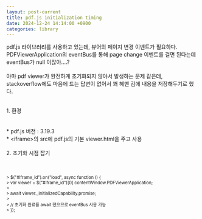 ```yaml
---
layout: post-current
title: pdf.js initialization timing
date: 2024-12-24 14:14:00 +0900
categories: library
---
```

pdf.js 라이브러리를 사용하고 있는데, 뷰어의 페이지 변경 이벤트가 필요하다.<br>
PDFViewerApplication의 eventBus를 통해 page change 이벤트를 걸면 된다는데<br>
eventBus가 null 이잖아....?<br>
<br>
아마 pdf viewer가 완전하게 초기화되지 않아서 발생하는 문제 같은데,<br>
stackoverflow에도 마음에 드는 답변이 없어서 꽤 헤맨 김에 내용을 저장해두기로 했다.<br>
<br>
<div class="post-chapter">1. 환경</div><br>
<br>
* pdf.js 버전 : 3.19.3<br>
* &lt;iframe&gt;의 src에 pdf.js의 기본 viewer.html을 주고 사용<br>
<br>
<div class="post-chapter">2. 초기화 시점 잡기</div><br>
<br>
<div class="post-code my-1" style="font-size: 0.7rem;"><br>
    > $("#iframe_id").on("load", async function () {<br>
    >   var viewer = $("#iframe_id")[0].contentWindow.PDFViewerApplication;<br>
    ><br>
    >   await viewer._initializedCapability.promise;<br>
    ><br>
    >   // 초기화 완료를 await 했으므로 eventBus 사용 가능<br>
    > });<br>
<div><br>